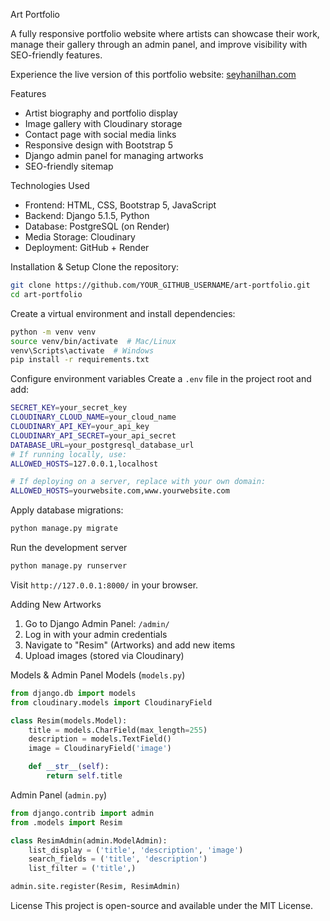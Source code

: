 Art Portfolio

A fully responsive portfolio website where artists can showcase their work, manage their gallery through an admin panel, and improve visibility with SEO-friendly features.

Experience the live version of this portfolio website: 
[seyhanilhan.com](https://seyhanilhan.com)

Features
- Artist biography and portfolio display
- Image gallery with Cloudinary storage
- Contact page with social media links
- Responsive design with Bootstrap 5
- Django admin panel for managing artworks
- SEO-friendly sitemap

Technologies Used
- Frontend: HTML, CSS, Bootstrap 5, JavaScript 
- Backend: Django 5.1.5, Python
- Database: PostgreSQL (on Render)
- Media Storage: Cloudinary
- Deployment: GitHub + Render

Installation & Setup
Clone the repository:
```sh
git clone https://github.com/YOUR_GITHUB_USERNAME/art-portfolio.git
cd art-portfolio
```

Create a virtual environment and install dependencies:
```sh
python -m venv venv
source venv/bin/activate  # Mac/Linux
venv\Scripts\activate  # Windows
pip install -r requirements.txt
```

Configure environment variables
Create a `.env` file in the project root and add:
```sh
SECRET_KEY=your_secret_key
CLOUDINARY_CLOUD_NAME=your_cloud_name
CLOUDINARY_API_KEY=your_api_key
CLOUDINARY_API_SECRET=your_api_secret
DATABASE_URL=your_postgresql_database_url
# If running locally, use:
ALLOWED_HOSTS=127.0.0.1,localhost

# If deploying on a server, replace with your own domain:
ALLOWED_HOSTS=yourwebsite.com,www.yourwebsite.com
```

Apply database migrations:
```sh
python manage.py migrate
```

Run the development server
```sh
python manage.py runserver
```

Visit `http://127.0.0.1:8000/` in your browser.

Adding New Artworks
1. Go to Django Admin Panel: `/admin/`
2. Log in with your admin credentials
3. Navigate to "Resim" (Artworks) and add new items
4. Upload images (stored via Cloudinary)

Models & Admin Panel
Models (`models.py`)
```python
from django.db import models
from cloudinary.models import CloudinaryField

class Resim(models.Model):
    title = models.CharField(max_length=255)
    description = models.TextField()
    image = CloudinaryField('image')

    def __str__(self):
        return self.title
```

Admin Panel (`admin.py`)
```python
from django.contrib import admin
from .models import Resim

class ResimAdmin(admin.ModelAdmin):
    list_display = ('title', 'description', 'image')
    search_fields = ('title', 'description')
    list_filter = ('title',)

admin.site.register(Resim, ResimAdmin)
```

License
This project is open-source and available under the MIT License.


